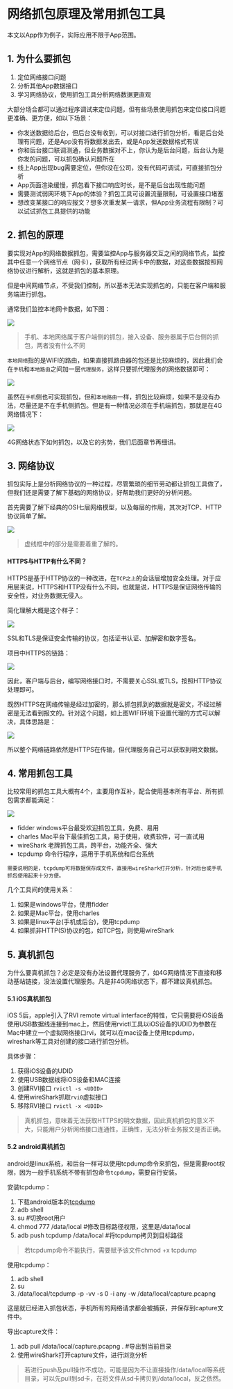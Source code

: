 # 网络抓包原理及常用抓包工具

本文以App作为例子，实际应用不限于App范围。 

## 1. 为什么要抓包 

1. 定位网络接口问题
2. 分析其他App数据接口 
3. 学习网络协议，使用抓包工具分析网络数据更直观

大部分场合都可以通过程序调试来定位问题，但有些场景使用抓包来定位接口问题更准确、更方便，如以下场景：

* 你发送数据给后台，但后台没有收到，可以对接口进行抓包分析，看是后台处理有问题，还是App没有将数据发出去，或是App发送数据格式有误
* 你和后台接口联调测通，但业务数据对不上，你认为是后台问题，后台认为是你发的问题，可以抓包确认问题所在
* 线上App出现bug需要定位，但你没在公司，没有代码可调试，可直接抓包分析
* App页面渲染缓慢，抓包看下接口响应时长，是不是后台出现性能问题
* 需要测试弱网环境下App的体验？抓包工具可设置流量限制，可设置接口堵塞
* 想改变某接口的响应报文？想多次重发某一请求，但App业务流程有限制？可以试试抓包工具提供的功能

## 2. 抓包的原理 

要实现对App的网络数据抓包，需要监控App与服务器交互之间的网络节点，监控其中任意一个网络节点（网卡），获取所有经过网卡中的数据，对这些数据按照网络协议进行解析，这就是抓包的基本原理。

但是中间网络节点，不受我们控制，所以基本无法实现抓包的，只能在客户端和服务端进行抓包。

通常我们监控本地网卡数据，如下图：

![](media/15199571347827/15202151762788.jpg)


> 手机、本地网络属于客户端侧的抓包，接入设备、服务器属于后台侧的抓包，两者没有什么不同

`本地网络`指的是WIFI的路由，如果直接抓路由器的包还是比较麻烦的，因此我们会在`手机`和`本地路由`之间加一层`代理服务`，这样只要抓代理服务的网络数据即可：

![](media/15199571347827/15202152735063.jpg)

虽然在`手机`侧也可实现抓包，但和`本地路由`一样，抓包比较麻烦，如果不是没有办法，尽量还是不在手机侧抓包。但是有一种情况必须在手机端抓包，那就是在4G网络情况下：

![](media/15199571347827/15202166703676.jpg)

4G网络状态下如何抓包，以及它的劣势，我们后面章节再细讲。

## 3. 网络协议

抓包实际上是分析网络协议的一种过程，尽管繁琐的细节劳动都让抓包工具做了，但我们还是需要了解下基础的网络协议，好帮助我们更好的分析问题。

首先需要了解下经典的OSI七层网络模型，以及每层的作用，其次对TCP、HTTP协议简单了解。

![](media/15199571347827/15202186597224.jpg)

> 虚线框中的部分是需要着重了解的。

#### HTTPS与HTTP有什么不同？

HTTPS是基于HTTP协议的一种改进，在`TCP之上`的会话层增加安全处理。对于应用层来说，HTTPS和HTTP没有什么不同，也就是说，HTTPS是保证网络传输的安全性，对业务数据无侵入。

简化理解大概是这个样子：

![](media/15199571347827/15202321728587.jpg)

SSL和TLS是保证安全传输的协议，包括证书认证、加解密和数字签名。


项目中HTTPS的链路：

![](media/15199571347827/15202328329690.jpg)

因此，客户端与后台，编写网络接口时，不需要关心SSL或TLS，按照HTTP协议处理即可。

既然HTTPS在网络传输是经过加密的，那么抓包抓到的数据就是密文，不经过解密是无法看到报文的。针对这个问题，如上图WIFI环境下设置代理的方式可以解决，具体思路是：

![](media/15199571347827/15202347507381.jpg)

所以整个网络链路依然是HTTPS在传输，但代理服务自己可以获取到明文数据。


## 4. 常用抓包工具

比较常用的抓包工具大概有4个，主要用作互补，配合使用基本所有平台、所有抓包需求都能满足：

![](media/15199571347827/15202375411791.jpg)


* fidder  windows平台最受欢迎抓包工具，免费、易用
* charles  Mac平台下最佳抓包工具，易于使用，收费软件，可一直试用
* wireShark  老牌抓包工具，跨平台，功能齐全、强大
* tcpdump  命令行程序，适用于手机系统和后台系统

`需要说明的是，tcpdump可将数据保存成文件，直接用wireShark打开分析，针对后台或手机抓包使用起来十分方便。`

几个工具间的使用关系：

1. 如果是windows平台，使用fidder
2. 如果是Mac平台，使用charles
3. 如果是linux平台(手机或后台)，使用tcpdump
4. 如果抓非HTTP(S)协议的包，如TCP包，则使用wireShark

## 5. 真机抓包

为什么要真机抓包？必定是没有办法设置代理服务了，如4G网络情况下直接和移动基站链接，没法设置代理服务。凡是非4G网络状态下，都不建议真机抓包。

#### 5.1 iOS真机抓包

iOS 5后，apple引入了RVI remote virtual interface的特性，它只需要将iOS设备使用USB数据线连接到mac上，然后使用rvictl工具以iOS设备的UDID为参数在Mac中建立一个虚拟网络接口rvi，就可以在mac设备上使用tcpdump，wireshark等工具对创建的接口进行抓包分析。

具体步骤：

1. 获得iOS设备的UDID
2. 使用USB数据线将iOS设备和MAC连接
3. 创建RVI接口 `rvictl -s <UDID>`
4. 使用wireShark抓取`rvi0`虚拟接口
5. 移除RVI接口 `rvictl -x <UDID>`

> 真机抓包，意味着无法获取HTTPS的明文数据，因此真机抓包的意义不大，只能用户分析网络接口连通性，正确性，无法分析业务报文是否正确。

#### 5.2 android真机抓包

android是linux系统，和后台一样可以使用tcpdump命令来抓包，但是需要root权限，因为一般手机系统不带有抓包命令`tcpdump`，需要自行安装。

安装tcpdump：

1. 下载android版本的[tcpdump](https://www.androidtcpdump.com)
2. adb shell
3. su #切换root用户
4. chmod 777 /data/local  #修改目标路径权限，这里是/data/local
5. adb push tcpdump /data/local #将tcpdump拷贝到目标路径

> 若tcpdump命令不能执行，需要赋予该文件chmod +x tcpdump

使用tcpdump：

1. adb shell
2. su
3. /data/local/tcpdump -p -vv -s 0 -i any -w /data/local/capture.pcapng

这是就已经进入抓包状态，手机所有的网络请求都会被捕获，并保存到capture文件中。

导出capture文件：

1. adb pull /data/local/capture.pcapng .  #导出到当前目录
2. 使用wireShark打开capture文件，进行浏览分析

> 若进行push及pull操作不成功，可能是因为不让直接操作/data/local等系统目录，可以先pull到sd卡，在将文件从sd卡拷贝到/data/local，反之依然。








